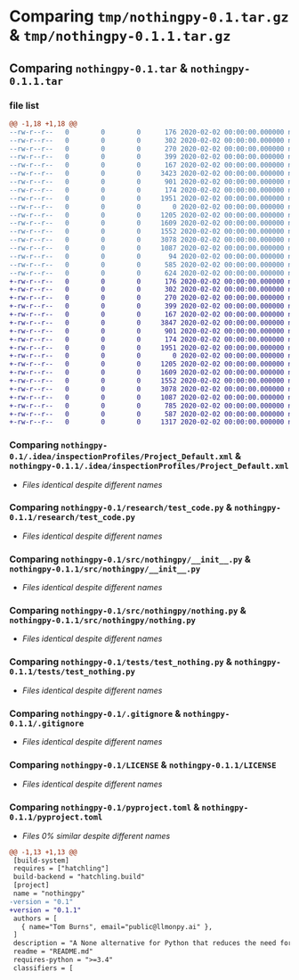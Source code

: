 # Comparing `tmp/nothingpy-0.1.tar.gz` & `tmp/nothingpy-0.1.1.tar.gz`

## Comparing `nothingpy-0.1.tar` & `nothingpy-0.1.1.tar`

### file list

```diff
@@ -1,18 +1,18 @@
--rw-r--r--   0        0        0      176 2020-02-02 00:00:00.000000 nothingpy-0.1/.idea/.gitignore
--rw-r--r--   0        0        0      302 2020-02-02 00:00:00.000000 nothingpy-0.1/.idea/misc.xml
--rw-r--r--   0        0        0      270 2020-02-02 00:00:00.000000 nothingpy-0.1/.idea/modules.xml
--rw-r--r--   0        0        0      399 2020-02-02 00:00:00.000000 nothingpy-0.1/.idea/nothingpy.iml
--rw-r--r--   0        0        0      167 2020-02-02 00:00:00.000000 nothingpy-0.1/.idea/vcs.xml
--rw-r--r--   0        0        0     3423 2020-02-02 00:00:00.000000 nothingpy-0.1/.idea/workspace.xml
--rw-r--r--   0        0        0      901 2020-02-02 00:00:00.000000 nothingpy-0.1/.idea/inspectionProfiles/Project_Default.xml
--rw-r--r--   0        0        0      174 2020-02-02 00:00:00.000000 nothingpy-0.1/.idea/inspectionProfiles/profiles_settings.xml
--rw-r--r--   0        0        0     1951 2020-02-02 00:00:00.000000 nothingpy-0.1/research/test_code.py
--rw-r--r--   0        0        0        0 2020-02-02 00:00:00.000000 nothingpy-0.1/src/__init__.py
--rw-r--r--   0        0        0     1205 2020-02-02 00:00:00.000000 nothingpy-0.1/src/nothingpy/__init__.py
--rw-r--r--   0        0        0     1609 2020-02-02 00:00:00.000000 nothingpy-0.1/src/nothingpy/nothing.py
--rw-r--r--   0        0        0     1552 2020-02-02 00:00:00.000000 nothingpy-0.1/tests/test_nothing.py
--rw-r--r--   0        0        0     3078 2020-02-02 00:00:00.000000 nothingpy-0.1/.gitignore
--rw-r--r--   0        0        0     1087 2020-02-02 00:00:00.000000 nothingpy-0.1/LICENSE
--rw-r--r--   0        0        0       94 2020-02-02 00:00:00.000000 nothingpy-0.1/README.md
--rw-r--r--   0        0        0      585 2020-02-02 00:00:00.000000 nothingpy-0.1/pyproject.toml
--rw-r--r--   0        0        0      624 2020-02-02 00:00:00.000000 nothingpy-0.1/PKG-INFO
+-rw-r--r--   0        0        0      176 2020-02-02 00:00:00.000000 nothingpy-0.1.1/.idea/.gitignore
+-rw-r--r--   0        0        0      302 2020-02-02 00:00:00.000000 nothingpy-0.1.1/.idea/misc.xml
+-rw-r--r--   0        0        0      270 2020-02-02 00:00:00.000000 nothingpy-0.1.1/.idea/modules.xml
+-rw-r--r--   0        0        0      399 2020-02-02 00:00:00.000000 nothingpy-0.1.1/.idea/nothingpy.iml
+-rw-r--r--   0        0        0      167 2020-02-02 00:00:00.000000 nothingpy-0.1.1/.idea/vcs.xml
+-rw-r--r--   0        0        0     3847 2020-02-02 00:00:00.000000 nothingpy-0.1.1/.idea/workspace.xml
+-rw-r--r--   0        0        0      901 2020-02-02 00:00:00.000000 nothingpy-0.1.1/.idea/inspectionProfiles/Project_Default.xml
+-rw-r--r--   0        0        0      174 2020-02-02 00:00:00.000000 nothingpy-0.1.1/.idea/inspectionProfiles/profiles_settings.xml
+-rw-r--r--   0        0        0     1951 2020-02-02 00:00:00.000000 nothingpy-0.1.1/research/test_code.py
+-rw-r--r--   0        0        0        0 2020-02-02 00:00:00.000000 nothingpy-0.1.1/src/__init__.py
+-rw-r--r--   0        0        0     1205 2020-02-02 00:00:00.000000 nothingpy-0.1.1/src/nothingpy/__init__.py
+-rw-r--r--   0        0        0     1609 2020-02-02 00:00:00.000000 nothingpy-0.1.1/src/nothingpy/nothing.py
+-rw-r--r--   0        0        0     1552 2020-02-02 00:00:00.000000 nothingpy-0.1.1/tests/test_nothing.py
+-rw-r--r--   0        0        0     3078 2020-02-02 00:00:00.000000 nothingpy-0.1.1/.gitignore
+-rw-r--r--   0        0        0     1087 2020-02-02 00:00:00.000000 nothingpy-0.1.1/LICENSE
+-rw-r--r--   0        0        0      785 2020-02-02 00:00:00.000000 nothingpy-0.1.1/README.md
+-rw-r--r--   0        0        0      587 2020-02-02 00:00:00.000000 nothingpy-0.1.1/pyproject.toml
+-rw-r--r--   0        0        0     1317 2020-02-02 00:00:00.000000 nothingpy-0.1.1/PKG-INFO
```

### Comparing `nothingpy-0.1/.idea/inspectionProfiles/Project_Default.xml` & `nothingpy-0.1.1/.idea/inspectionProfiles/Project_Default.xml`

 * *Files identical despite different names*

### Comparing `nothingpy-0.1/research/test_code.py` & `nothingpy-0.1.1/research/test_code.py`

 * *Files identical despite different names*

### Comparing `nothingpy-0.1/src/nothingpy/__init__.py` & `nothingpy-0.1.1/src/nothingpy/__init__.py`

 * *Files identical despite different names*

### Comparing `nothingpy-0.1/src/nothingpy/nothing.py` & `nothingpy-0.1.1/src/nothingpy/nothing.py`

 * *Files identical despite different names*

### Comparing `nothingpy-0.1/tests/test_nothing.py` & `nothingpy-0.1.1/tests/test_nothing.py`

 * *Files identical despite different names*

### Comparing `nothingpy-0.1/.gitignore` & `nothingpy-0.1.1/.gitignore`

 * *Files identical despite different names*

### Comparing `nothingpy-0.1/LICENSE` & `nothingpy-0.1.1/LICENSE`

 * *Files identical despite different names*

### Comparing `nothingpy-0.1/pyproject.toml` & `nothingpy-0.1.1/pyproject.toml`

 * *Files 0% similar despite different names*

```diff
@@ -1,13 +1,13 @@
 [build-system]
 requires = ["hatchling"]
 build-backend = "hatchling.build"
 [project]
 name = "nothingpy"
-version = "0.1"
+version = "0.1.1"
 authors = [
   { name="Tom Burns", email="public@llmonpy.ai" },
 ]
 description = "A None alternative for Python that reduces the need for None checks."
 readme = "README.md"
 requires-python = ">=3.4"
 classifiers = [
```

